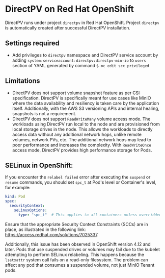 # DirectPV on Red Hat OpenShift
DirectPV runs under project `directpv` in Red Hat OpenShift. Project `directpv` is automatically created after successful DirectPV installation.

## Settings required
* Add privileges to `directpv` namespace and DirectPV service account by adding `system:serviceaccount:directpv:directpv-min-io` to `users` section of YAML generated by command `$ oc edit scc privileged`

## Limitations
* DirectPV does not support volume snapshot feature as per CSI specification. DirectPV is specifically meant for use cases like MinIO where the data availability and resiliency is taken care by the application itself. Additionally, with the AWS S3 versioning APIs and internal healing, snapshots is not a requirement.
* DirectPV does not support `ReadWriteMany` volume access mode. The workloads using DirectPV run local to the node and are provisioned from local storage drives in the node. This allows the workloads to directly access data without any additional network hops, unlike remote volumes, network PVs, etc. The additional network hops may lead to poor performance and increases the complexity. With `ReadWriteOnce` access mode, DirectPV provides high performance storage for Pods.

## SELinux in OpenShift:

If you encounter the `relabel failed` error after executing the `suspend` or `resume` commands, you should set `spc_t` at Pod's level or Container's level, for example:

```yaml
kind: Pod
spec:
  securityContext:
    seLinuxOptions:
      type: "spc_t"  # This applies to all containers unless overridden
```

Ensure that the appropriate Security Context Constraints (SCCs) are in place, as illustrated in the following link: https://access.redhat.com/solutions/7025337.

Additionally, this issue has been observed in OpenShift version 4.12 and later. Pods that use suspended drives or volumes may fail due to the kubelet attempting to perform SELinux relabeling. This happens because the `lsetxattr` system call fails on a read-only filesystem. The problem can affect any pod that consumes a suspended volume, not just MinIO Tenant pods.
